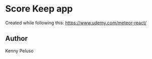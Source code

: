 # Score Keep app

Created while following this: https://www.udemy.com/meteor-react/

## Author

Kenny Peluso

